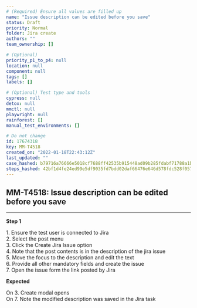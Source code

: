 ```yaml
---
# (Required) Ensure all values are filled up
name: "Issue description can be edited before you save"
status: Draft
priority: Normal
folder: Jira create
authors: ""
team_ownership: []

# (Optional)
priority_p1_to_p4: null
location: null
component: null
tags: []
labels: []

# (Optional) Test type and tools
cypress: null
detox: null
mmctl: null
playwright: null
rainforest: []
manual_test_environments: []

# Do not change
id: 17674318
key: MM-T4518
created_on: "2022-01-18T22:43:12Z"
last_updated: ""
case_hashed: b79716a76666e5018cf7688ff42535b915448ad09b285fdabf71788a1b8e28394c2f8eefd73ef03446acb70d01a48193
steps_hashed: 42bf1d4fe24ed99e5df9035fd7bdd02daf66476e646d578fdc528f0575044bc663730291daad10f6068f5e965def8bce
---
```


<!-- (Auto-generated) Based on frontmatter's "key" and "name" -->

## MM-T4518: Issue description can be edited before you save

---

**Step 1**

1\. Ensure the test user is connected to Jira\
2\. Select the post menu\
3\. Click the Create Jira Issue option\
4\. Note that the post contents is in the description of the jira issue\
5\. Move the focus to the description and edit the text\
6\. Provide all other mandatory fields and create the issue\
7\. Open the issue form the link posted by Jira

**Expected**

On 3. Create modal opens\
On 7. Note the modified description was saved in the Jira task
